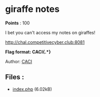# giraffe notes
**Points** : 100

I bet you can't access my notes on giraffes!

http://chal.competitivecyber.club:8081

**Flag format: CACI{.*}**

Author: [CACI](https://www.caci.com)

## Files : 

 - [index.php](./index.php) (6.02kB)
